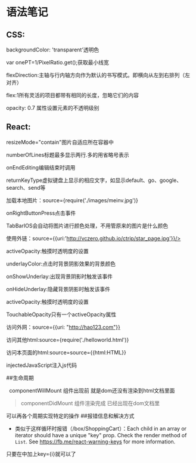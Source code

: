 # 语法笔记

## CSS:
  backgroundColor: 'transparent'透明色

  var onePT=1/PixelRatio.get();获取最小线宽

  flexDirection:主轴与行内轴方向作为默认的书写模式。即横向从左到右排列（左对齐）

  flex:1所有灵活的项目都带有相同的长度，忽略它们的内容

  opacity: 0.7 属性设置元素的不透明级别

## React:
  resizeMode="contain"图片自适应所在容器中

  numberOfLines标题最多显示两行.多的用省略号表示

  onEndEditing编辑结束时调用

  returnKeyType虚拟键盘上显示的相应文字，如显示default、go、google、search、send等

  加载本地图片：source={require('./images/meinv.jpg')}

  onRightButtonPress点击事件

  TabBarIOS会自动将图片进行颜色处理，不用管原来的图片是什么颜色

  使用外链：source={{uri:'http://vczero.github.io/ctrip/star_page.jpg'}}/>

  activeOpacity:触摸时透明度的设置

  underlayColor:点击时背景阴影效果的背景颜色

  onShowUnderlay:出现背景阴影时触发该事件

  onHideUnderlay:隐藏背景阴影时触发该事件

  activeOpacity:触摸时透明度的设置

  TouchableOpacity只有一个activeOpacity属性

  访问外网：source={{uri: "http://hao123.com"}}

  访问其他html:source={require('./helloworld.html')}

  访问本页面的html:source=source={{html:HTML}}

  injectedJavaScript注入js代码

##生命周期

&nbsp; componentWillMount 组件出现前 就是dom还没有渲染到html文档里面

> componentDidMount 组件渲染完成 已经出现在dom文档里

可以再各个周期实现特定的操作
##报错信息和解决方式
  * 类似于这样循环时报错（/box/ShoppingCart）：Each child in an array or iterator should have a unique "key" prop.
  Check the render method of `List`. See https://fb.me/react-warning-keys for more information.

  只要在<View style={styles.row} key={i}>中加上key={i}就可以了
